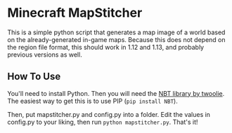 Minecraft MapStitcher
=====================

This is a simple python script that generates a map image of a world based on the already-generated in-game maps.
Because this does not depend on the region file format, this should work in 1.12 and 1.13, and probably previous
versions as well.

How To Use
------------

You'll need to install Python. Then you will need the [NBT library by twoolie](https://github.com/twoolie/NBT).
The easiest way to get this is to use PIP (```pip install NBT```).

Then, put mapstitcher.py and config.py into a folder. Edit the values in config.py to your liking, then
run ```python mapstitcher.py```. That's it!